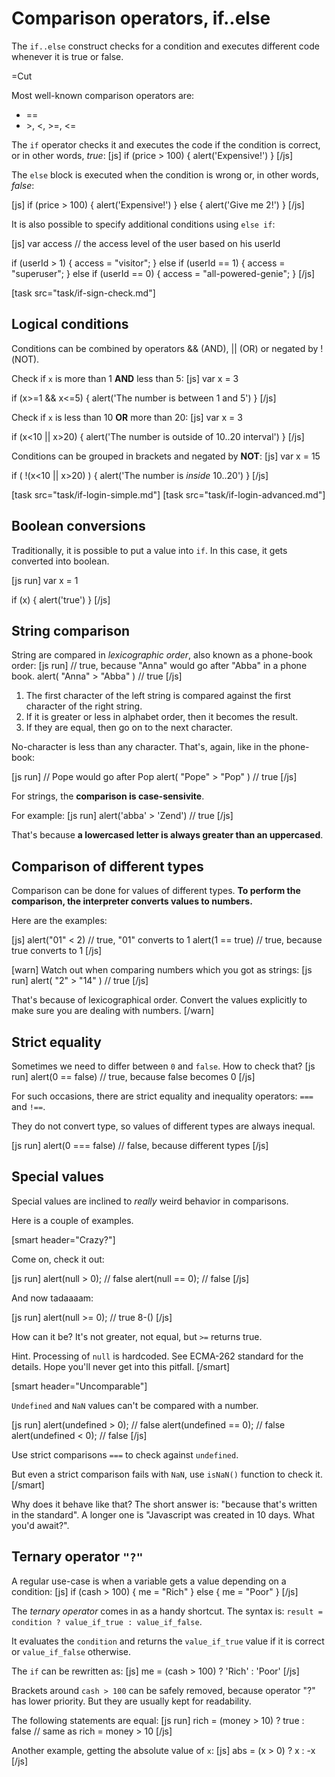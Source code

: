 
# Comparison operators, if..else 

The `if..else` construct checks for a condition and executes different code whenever it is true or false.

=Cut

Most well-known comparison operators are:
<ul>
<li>==</li>
<li>&gt;, &lt;, &gt;=, &lt;=</li>
</ul>

The `if` operator checks it and executes the code if the condition is correct, or in other words, <i>true</i>:
[js]
if (price > 100) {
  alert('Expensive!')
}
[/js]

The `else` block is executed when the condition is wrong or, in other words, <i>false</i>:

[js]
if (price > 100) {
  alert('Expensive!')
} else {
  alert('Give me 2!')
}
[/js]

It is also possible to specify additional conditions using `else if`:

[js]
var access  // the access level of the user based on his userId

if (userId > 1) {
  access = "visitor";
} else if (userId == 1) {
  access = "superuser";
} else if (userId == 0) {
  access = "all-powered-genie";
} 
[/js]

[task src="task/if-sign-check.md"]


## Logical conditions   

Conditions can be combined by operators && (AND), || (OR) or negated by !(NOT).

Check if `x` is more than 1 <b>AND</b> less than 5:
[js]
var x = 3

if (x>=1 && x<=5) {
  alert('The number is between 1 and 5')
}
[/js]

Check if `x` is less than 10 <b>OR</b> more than 20:
[js]
var x = 3

if (x<10 || x>20) {
  alert('The number is outside of 10..20 interval')
}
[/js]

Conditions can be grouped in brackets and negated by <b>NOT</b>:
[js]
var x = 15

if ( !(x<10 || x>20) ) {
  alert('The number is *inside* 10..20')
}
[/js]

[task src="task/if-login-simple.md"]
[task src="task/if-login-advanced.md"]


## Boolean conversions   

Traditionally, it is possible to put a value into `if`. In this case, it gets converted into boolean.

[js run]
var x = 1

if (x) {
  alert('true')
}
[/js]


## String comparison   

String are compared in <i>lexicographic order</i>, also known as a phone-book order:
[js run]
// true, because "Anna" would go after "Abba" in a phone book. 
alert( "Anna" > "Abba" )  // true
[/js]

<ol>
<li>The first character of the left string is compared against the first character of the right string.</li>
<li>If it is greater or less in alphabet order, then it becomes the result.</li>
<li>If they are equal, then go on to the next character.</li>
</ol>

No-character is less than any character. That's, again, like in the phone-book:

[js run]
// Pope would go after Pop 
alert( "Pope" > "Pop" )  // true
[/js]

For strings, the <b>comparison is case-sensivite</b>.

For example:
[js run]
alert('abba' > 'Zend') // true
[/js]

That's because <b>a lowercased letter is always greater than an uppercased</b>. 



## Comparison of different types   

Comparison can be done for values of different types. <b>To perform the comparison, the interpreter converts values to numbers.</b>

Here are the examples:

[js]
alert("01" < 2)   // true, "01" converts to 1
alert(1 == true)  // true, because true converts to 1
[/js]

[warn]
Watch out when comparing numbers which you got as strings:
[js run]
alert( "2" > "14" ) // true
[/js]

That's because of lexicographical order. Convert the values explicitly to make sure you are dealing with numbers.
[/warn]


## Strict equality   

Sometimes we need to differ between `0` and `false`. How to check that?
[js run]
alert(0 == false) // true, because false becomes 0
[/js]

For such occasions, there are strict equality and inequality operators: `===` and `!==`.

They do not convert type, so values of different types are always inequal.

[js run]
alert(0 === false) // false, because different types
[/js]



## Special values   

Special values are inclined to <i>really</i> weird behavior in comparisons.

Here is a couple of examples.

[smart header="Crazy?"]

Come on, check it out:

[js run]
alert(null > 0); // false
alert(null == 0); // false
[/js]

And now tadaaaam:

[js run]
alert(null >= 0); // true 8-()
[/js]

How can it be? It's not greater, not equal, but <code>&gt;=</code> returns true.

Hint. Processing of `null` is hardcoded. See ECMA-262 standard for the details. Hope you'll never get into this pitfall.
[/smart]


[smart header="Uncomparable"]

`Undefined` and `NaN` values can't be compared with a number.

[js run]
alert(undefined > 0); // false
alert(undefined  == 0); // false
alert(undefined  < 0); // false
[/js]

Use strict comparisons `===` to check against `undefined`. 

But even a strict comparison fails with `NaN`, use  `isNaN()` function to check it.
[/smart]

Why does it behave like that? The short answer is: "because that's written in the standard". A longer one is "Javascript was created in 10 days. What you'd await?".



## Ternary operator `"?"`   

A regular use-case is when a variable gets a value depending on a condition:
[js]
if (cash > 100) {
  me = "Rich"
} else {
  me = "Poor"
}
[/js]

The <i>ternary operator</i> comes in as a handy shortcut. The syntax is:
`result = condition ? value_if_true : value_if_false`.

It evaluates the `condition` and returns the `value_if_true` value if it is correct or `value_if_false` otherwise.

The `if` can be rewritten as:
[js]
me = (cash > 100) ? 'Rich' : 'Poor'
[/js]

Brackets around <code>cash &gt; 100</code> can be safely removed, because operator "?" has lower priority. But they are usually kept for readability.

The following statements are equal:
[js run]
rich = (money > 10) ? true : false
// same as
rich = money > 10
[/js]

Another example, getting the absolute value of `x`:
[js]
abs = (x > 0) ? x : -x
[/js]


